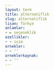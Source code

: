 ```yaml
---
layout: term
title: alternatiflik
slug: alternatiflik
lisan: Türkçe
anlamlar:
- ► seçeneklik
ozellikler:
- - isim
ornekler:
- - ''
orneklerkaynak:
- - ''
---
```

